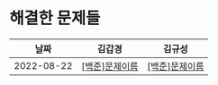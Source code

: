 # 해결한 문제들
| 날짜 | 김갑경 | 김규성 | 
|:---------------:|:---------------:|:---------------:|
| 2022-08-22 | [[백준]문제이름](문제링크) | [[백준]문제이름](문제링크) |
